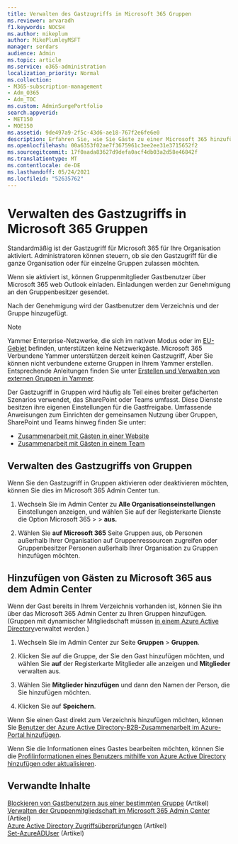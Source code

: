 ```yaml
---
title: Verwalten des Gastzugriffs in Microsoft 365 Gruppen
ms.reviewer: arvaradh
f1.keywords: NOCSH
ms.author: mikeplum
author: MikePlumleyMSFT
manager: serdars
audience: Admin
ms.topic: article
ms.service: o365-administration
localization_priority: Normal
ms.collection:
- M365-subscription-management
- Adm_O365
- Adm_TOC
ms.custom: AdminSurgePortfolio
search.appverid:
- MET150
- MOE150
ms.assetid: 9de497a9-2f5c-43d6-ae18-767f2e6fe6e0
description: Erfahren Sie, wie Sie Gäste zu einer Microsoft 365 hinzufügen, Gastbenutzer anzeigen und PowerShell verwenden, um den Gastzugriff zu steuern.
ms.openlocfilehash: 00a6353f02ae7f3675961c3ee2ee31e3715652f2
ms.sourcegitcommit: 17f0aada83627d9defa0acf4db03a2d58e46842f
ms.translationtype: MT
ms.contentlocale: de-DE
ms.lasthandoff: 05/24/2021
ms.locfileid: "52635762"
---
```

# <a name="manage-guest-access-in-microsoft-365-groups"></a>Verwalten des Gastzugriffs in Microsoft 365 Gruppen

Standardmäßig ist der Gastzugriff für Microsoft 365 für Ihre Organisation aktiviert. Administratoren können steuern, ob sie den Gastzugriff für die ganze Organisation oder für einzelne Gruppen zulassen möchten.

Wenn sie aktiviert ist, können Gruppenmitglieder Gastbenutzer über Microsoft 365 web Outlook einladen. Einladungen werden zur Genehmigung an den Gruppenbesitzer gesendet.

Nach der Genehmigung wird der Gastbenutzer dem Verzeichnis und der Gruppe hinzugefügt.

> [!Note]
> Yammer Enterprise-Netzwerke, die sich im nativen Modus oder im [EU-Gebiet](/yammer/manage-security-and-compliance/manage-data-compliance) befinden, unterstützen keine Netzwerkgäste.
> Microsoft 365 Verbundene Yammer unterstützen derzeit keinen Gastzugriff, Aber Sie können nicht verbundene externe Gruppen in Ihrem Yammer erstellen. Entsprechende Anleitungen finden Sie unter [Erstellen und Verwalten von externen Gruppen in Yammer](/yammer/work-with-external-users/create-and-manage-external-groups).

Der Gastzugriff in Gruppen wird häufig als Teil eines breiter gefächerten Szenarios verwendet, das SharePoint oder Teams umfasst. Diese Dienste besitzen ihre eigenen Einstellungen für die Gastfreigabe. Umfassende Anweisungen zum Einrichten der gemeinsamen Nutzung über Gruppen, SharePoint und Teams hinweg finden Sie unter:

- [Zusammenarbeit mit Gästen in einer Website](../../solutions/collaborate-in-site.md)
- [Zusammenarbeit mit Gästen in einem Team](../../solutions/collaborate-as-team.md)

## <a name="manage-groups-guest-access"></a>Verwalten des Gastzugriffs von Gruppen

Wenn Sie den Gastzugriff in Gruppen aktivieren oder deaktivieren möchten, können Sie dies im Microsoft 365 Admin Center tun.

1. Wechseln Sie im Admin Center zu **Alle Organisationseinstellungen** Einstellungen anzeigen, und wählen Sie auf der Registerkarte Dienste die Option Microsoft 365 \>  \>  **aus.** 
  
2. Wählen Sie **auf Microsoft 365** Seite Gruppen aus, ob Personen außerhalb Ihrer Organisation auf Gruppenressourcen zugreifen oder Gruppenbesitzer Personen außerhalb Ihrer Organisation zu Gruppen hinzufügen möchten.

## <a name="add-guests-to-a-microsoft-365-group-from-the-admin-center"></a>Hinzufügen von Gästen zu Microsoft 365 aus dem Admin Center

Wenn der Gast bereits in Ihrem Verzeichnis vorhanden ist, können Sie ihn über das Microsoft 365 Admin Center zu Ihren Gruppen hinzufügen. (Gruppen mit dynamischer Mitgliedschaft müssen [in einem Azure Active Directory](/azure/active-directory/enterprise-users/groups-create-rule)verwaltet werden.)
  
1. Wechseln Sie im Admin Center zur Seite **Gruppen** > **Gruppen**.
  
2. Klicken Sie auf die Gruppe, der Sie den Gast hinzufügen möchten, und wählen Sie **auf** der Registerkarte Mitglieder alle anzeigen und **Mitglieder** verwalten aus. 
  
4. Wählen Sie **Mitglieder hinzufügen** und dann den Namen der Person, die Sie hinzufügen möchten.
    
5. Klicken Sie auf **Speichern**.

Wenn Sie einen Gast direkt zum Verzeichnis hinzufügen möchten, können Sie [Benutzer der Azure Active Directory-B2B-Zusammenarbeit im Azure-Portal hinzufügen](/azure/active-directory/b2b/add-users-administrator).

Wenn Sie die Informationen eines Gastes bearbeiten möchten, können Sie die [Profilinformationen eines Benutzers mithilfe von Azure Active Directory hinzufügen oder aktualisieren](/azure/active-directory/fundamentals/active-directory-users-profile-azure-portal).

## <a name="related-content"></a>Verwandte Inhalte

[Blockieren von Gastbenutzern aus einer bestimmten Gruppe](../../solutions/per-group-guest-access.md) (Artikel)\
[Verwalten der Gruppenmitgliedschaft im Microsoft 365 Admin Center](add-or-remove-members-from-groups.md) (Artikel)\
[Azure Active Directory Zugriffsüberprüfungen](/azure/active-directory/active-directory-azure-ad-controls-perform-access-review) (Artikel)\
[Set-AzureADUser](/powershell/module/azuread/set-azureaduser) (Artikel)